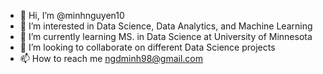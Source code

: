- 👋 Hi, I’m @minhnguyen10
- 👀 I’m interested in Data Science, Data Analytics, and Machine Learning
- 🌱 I’m currently learning MS. in Data Science at University of Minnesota
- 💞️ I’m looking to collaborate on different Data Science projects
- 📫 How to reach me ngdminh98@gmail.com

<!---
minhnguyen10/minhnguyen10 is a ✨ special ✨ repository because its `README.md` (this file) appears on your GitHub profile.
You can click the Preview link to take a look at your changes.
--->
